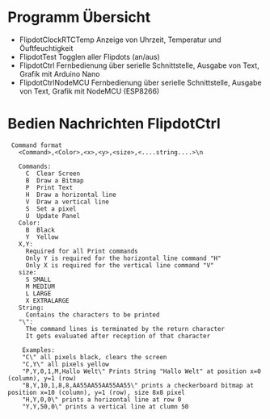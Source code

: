 # Programm Übersicht

* FlipdotClockRTCTemp Anzeige von Uhrzeit, Temperatur und Öuftfeuchtigkeit
* FlipdotTest Togglen aller Flipdots (an/aus)
* FlipdotCtrl Fernbedienung über serielle Schnittstelle, Ausgabe von Text, Grafik mit Arduino Nano
* FlipdotCtrlNodeMCU Fernbedienung über serielle Schnittstelle, Ausgabe von Text, Grafik mit NodeMCU (ESP8266)

# Bedien Nachrichten FlipdotCtrl

```
 Command format
   <Command>,<Color>,<x>,<y>,<size>,<....string....>\n

   Commands:
     C  Clear Screen
     B  Draw a Bitmap
     P  Print Text
     H  Draw a horizontal line
     V  Draw a vertical line
     S  Set a pixel
     U  Update Panel
   Color:
     B  Black
     Y  Yellow
   X,Y:
     Required for all Print commands
     Only Y is required for the horizontal line command "H"
     Only X is required for the vertical line command "V"
   size:
     S SMALL
     M MEDIUM
     L LARGE
     X EXTRALARGE
   String:
     Contains the characters to be printed
   "\":
     The command lines is terminated by the return character
     It gets evaluated after reception of that character
  
    Examples:
    "C\" all pixels black, clears the screen
    "C,Y\" all pixels yellow
    "P,Y,0,1,M,Hallo Welt\" Prints String "Hallo Welt" at position x=0 (column), y=1 (row)
    "B,Y,10,1,8,8,AA55AA55AA55AA55\" prints a checkerboard bitmap at position x=10 (column), y=1 (row), size 8x8 pixel
    "H,Y,0,0\" prints a horizontal line at row 0
    "Y,Y,50,0\" prints a vertical line at clumn 50
  ```  

